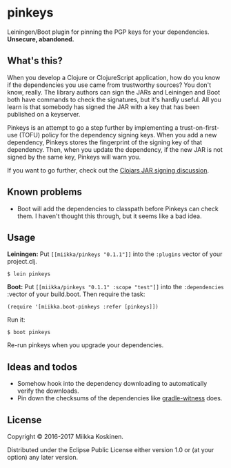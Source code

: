 # pinkeys

Leiningen/Boot plugin for pinning the PGP keys for your dependencies. **Unsecure, abandoned.**

## What's this?

When you develop a Clojure or ClojureScript application, how do you know if the
dependencies you use came from trustworthy sources? You don't know, really. The
library authors can sign the JARs and Leiningen and Boot both have commands to
check the signatures, but it's hardly useful. All you learn is that somebody has
signed the JAR with a key that has been published on a keyserver.

Pinkeys is an attempt to go a step further by implementing a trust-on-first-use
(TOFU) policy for the dependency signing keys. When you add a new dependency,
Pinkeys stores the fingerprint of the signing key of that dependency. Then, when
you update the dependency, if the new JAR is not signed by the same key, Pinkeys
will warn you.

If you want to go further, check out
the [Clojars JAR signing discussion][clojars-562].

[clojars-562]: https://github.com/clojars/clojars-web/issues/562

## Known problems

* Boot will add the dependencies to classpath before Pinkeys can check them. I
  haven't thought this through, but it seems like a bad idea.

## Usage

**Leiningen:** Put `[[miikka/pinkeys "0.1.1"]]` into the `:plugins` vector of your project.clj.

    $ lein pinkeys

**Boot:** Put `[[miikka/pinkeys "0.1.1" :scope "test"]]` into the
`:dependencies` :vector of your build.boot. Then require the task:

    (require '[miikka.boot-pinkeys :refer [pinkeys]])

Run it:

    $ boot pinkeys

Re-run pinkeys when you upgrade your dependencies.

## Ideas and todos

* Somehow hook into the dependency downloading to automatically verify the downloads.
* Pin down the checksums of the dependencies like [gradle-witness](https://github.com/whispersystems/gradle-witness) does.

## License

Copyright © 2016-2017 Miikka Koskinen.

Distributed under the Eclipse Public License either version 1.0 or (at
your option) any later version.
